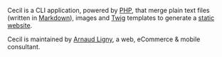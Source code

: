 Cecil is a CLI application, powered by [PHP](https://github.com/topics/php), that merge plain text files (written in [Markdown](https://daringfireball.net/projects/markdown/)), images and [Twig](https://twig.symfony.com) templates to generate a [static website](https://en.wikipedia.org/wiki/Static_web_page).

Cecil is maintained by [Arnaud Ligny](https://github.com/ArnaudLigny), a web, eCommerce & mobile consultant.
